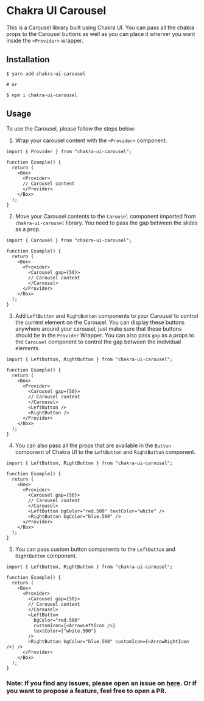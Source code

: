 # Chakra UI Carousel

<!-- This is a carousel library built using Chakra UI and customizable using Chakra props. -->

This is a Carousel library built using Chakra UI. You can pass all the chakra props to the Carousel buttons as well as you can place it wherver you want inside the `<Provider>` wrapper.

## Installation

```shell
$ yarn add chakra-ui-carousel

# or

$ npm i chakra-ui-carousel
```

## Usage

To use the Carousel, please follow the steps below:

1. Wrap your carousel content with the `<Provider>` component.

```tsx
import { Provider } from "chakra-ui-carousel";

function Example() {
  return (
    <Box>
      <Provider>
      // Carousel content
      </Provider>
    </Box>
  );
}
```

2. Move your Carousel contents to the `Carousel` component imported from `chakra-ui-carousel` library. You need to pass the gap between the slides as a prop.

```tsx
import { Carousel } from "chakra-ui-carousel";

function Example() {
  return (
    <Box>
      <Provider>
        <Carousel gap={50}>
        // Carousel content
        </Carousel>
      </Provider>
    </Box>
  );
}
```

3. Add `LeftButton` and `RightButton` components to your Carousel to control the current element on the Carousel. You can display these buttons anywhere around your carousel, just make sure that these buttons should be in the `Provider` Wrapper.
   You can also pass `gap` as a props to the `Carousel` component to control the gap between the individual elements.

```tsx
import { LeftButton, RightButton } from "chakra-ui-carousel";

function Example() {
  return (
    <Box>
      <Provider>
        <Carousel gap={50}>
        // Carousel content
        </Carousel>
        <LeftButton />
        <RightButton />
      </Provider>
    </Box>
  );
}
```

4. You can also pass all the props that are available in the `Button` component of Chakra UI to the `LeftButton` and `RightButton` component.

```tsx
import { LeftButton, RightButton } from "chakra-ui-carousel";

function Example() {
  return (
    <Box>
      <Provider>
        <Carousel gap={50}>
        // Carousel content
        </Carousel>
        <LeftButton bgColor="red.500" textColor="white" />
        <RightButton bgColor="blue.500" />
      </Provider>
    </Box>
  );
}
```

5. You can pass custom button components to the `LeftButton` and `RightButton` component.

```tsx
import { LeftButton, RightButton } from "chakra-ui-carousel";

function Example() {
  return (
    <Box>
      <Provider>
        <Carousel gap={50}>
        // Carousel content
        </Carousel>
        <LeftButton
          bgColor="red.500"
          customIcon={<ArrowLeftIcon />}
          textColor={"white.500"}
        />
        <RightButton bgColor="blue.500" customIcon={<ArrowRightIcon />} />
      </Provider>
    </Box>
  );
}
```

### Note: If you find any issues, please open an issue on [here](https://github.com/Nazeeh21/Chakra-UI-Carousel/). Or if you want to propose a feature, feel free to open a PR.